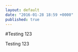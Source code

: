 ```yaml
---
layout: default
date: "2016-01-28 18:59 +0000"
published: true
---
```




#Testing 123

Testing 123
